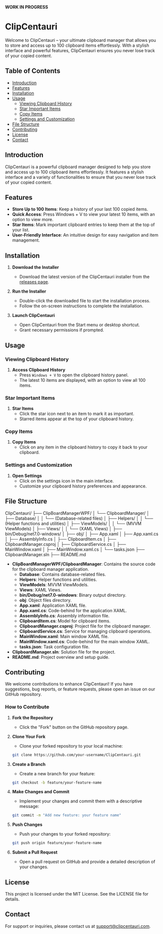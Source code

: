 **WORK IN PROGRESS**

# ClipCentauri

Welcome to ClipCentauri – your ultimate clipboard manager that allows you to store and access up to 100 clipboard items effortlessly. With a stylish interface and powerful features, ClipCentauri ensures you never lose track of your copied content.

## Table of Contents

- [Introduction](#introduction)
- [Features](#features)
- [Installation](#installation)
- [Usage](#usage)
  - [Viewing Clipboard History](#viewing-clipboard-history)
  - [Star Important Items](#star-important-items)
  - [Copy Items](#copy-items)
  - [Settings and Customization](#settings-and-customization)
- [File Structure](#file-structure)
- [Contributing](#contributing)
- [License](#license)
- [Contact](#contact)

## Introduction

ClipCentauri is a powerful clipboard manager designed to help you store and access up to 100 clipboard items effortlessly. It features a stylish interface and a variety of functionalities to ensure that you never lose track of your copied content.

## Features

- **Store Up to 100 Items**: Keep a history of your last 100 copied items.
- **Quick Access**: Press Windows + V to view your latest 10 items, with an option to view more.
- **Star Items**: Mark important clipboard entries to keep them at the top of your list.
- **User-Friendly Interface**: An intuitive design for easy navigation and item management.

## Installation

1. **Download the Installer**
   - Download the latest version of the ClipCentauri installer from the [releases page](https://github.com/Sreechandh22/ClipCentauri/releases).

2. **Run the Installer**
   - Double-click the downloaded file to start the installation process.
   - Follow the on-screen instructions to complete the installation.

3. **Launch ClipCentauri**
   - Open ClipCentauri from the Start menu or desktop shortcut.
   - Grant necessary permissions if prompted.

## Usage

### Viewing Clipboard History

1. **Access Clipboard History**
   - Press `Windows + V` to open the clipboard history panel.
   - The latest 10 items are displayed, with an option to view all 100 items.

### Star Important Items

1. **Star Items**
   - Click the star icon next to an item to mark it as important.
   - Starred items appear at the top of your clipboard history.

### Copy Items

1. **Copy Items**
   - Click on any item in the clipboard history to copy it back to your clipboard.

### Settings and Customization

1. **Open Settings**
   - Click on the settings icon in the main interface.
   - Customize your clipboard history preferences and appearance.

## File Structure

  ClipCentauri/
  ├── ClipBoardManagerWPF/
  │ └── ClipboardManager/
  │ ├── Database/
  │ │ └── (Database-related files)
  │ ├── Helpers/
  │ │ └── (Helper functions and utilities)
  │ ├── ViewModels/
  │ │ └── (MVVM ViewModels)
  │ ├── Views/
  │ │ └── (XAML Views)
  │ ├── bin/Debug/net7.0-windows/
  │ ├── obj/
  │ ├── App.xaml
  │ ├── App.xaml.cs
  │ ├── AssemblyInfo.cs
  │ ├── ClipboardItem.cs
  │ ├── ClipboardManager.csproj
  │ ├── ClipboardService.cs
  │ ├── MainWindow.xaml
  │ ├── MainWindow.xaml.cs
  │ └── tasks.json
  ├── ClipboardManager.sln
  ├── README.md


- **ClipBoardManagerWPF/ClipboardManager**: Contains the source code for the clipboard manager application.
  - **Database**: Contains database-related files.
  - **Helpers**: Helper functions and utilities.
  - **ViewModels**: MVVM ViewModels.
  - **Views**: XAML Views.
  - **bin/Debug/net7.0-windows**: Binary output directory.
  - **obj**: Object files directory.
  - **App.xaml**: Application XAML file.
  - **App.xaml.cs**: Code-behind for the application XAML.
  - **AssemblyInfo.cs**: Assembly information file.
  - **ClipboardItem.cs**: Model for clipboard items.
  - **ClipboardManager.csproj**: Project file for the clipboard manager.
  - **ClipboardService.cs**: Service for managing clipboard operations.
  - **MainWindow.xaml**: Main window XAML file.
  - **MainWindow.xaml.cs**: Code-behind for the main window XAML.
  - **tasks.json**: Task configuration file.
- **ClipboardManager.sln**: Solution file for the project.
- **README.md**: Project overview and setup guide.

## Contributing

We welcome contributions to enhance ClipCentauri! If you have suggestions, bug reports, or feature requests, please open an issue on our GitHub repository.

### How to Contribute

1. **Fork the Repository**
   - Click the "Fork" button on the GitHub repository page.

2. **Clone Your Fork**
   - Clone your forked repository to your local machine:

    ```sh
    git clone https://github.com/your-username/ClipCentauri.git
    ```

3. **Create a Branch**
   - Create a new branch for your feature:

    ```sh
    git checkout -b feature/your-feature-name
    ```

4. **Make Changes and Commit**
   - Implement your changes and commit them with a descriptive message:

    ```sh
    git commit -m "Add new feature: your feature name"
    ```

5. **Push Changes**
   - Push your changes to your forked repository:

    ```sh
    git push origin feature/your-feature-name
    ```

6. **Submit a Pull Request**
   - Open a pull request on GitHub and provide a detailed description of your changes.

## License

This project is licensed under the MIT License. See the LICENSE file for details.

## Contact

For support or inquiries, please contact us at support@clipcentauri.com.
